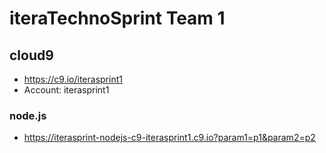 # iteraTechnoSprint Team 1

## cloud9
* https://c9.io/iterasprint1
* Account: iterasprint1

### node.js
* https://iterasprint-nodejs-c9-iterasprint1.c9.io?param1=p1&param2=p2